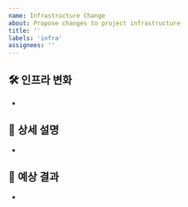 ```yaml
---
name: Infrastructure Change
about: Propose changes to project infrastructure
title: ''
labels: 'infra'
assignees: ''
---
```


## 🛠️ 인프라 변화

-

## 📝 상세 설명

-

## 🧐 예상 결과

-
